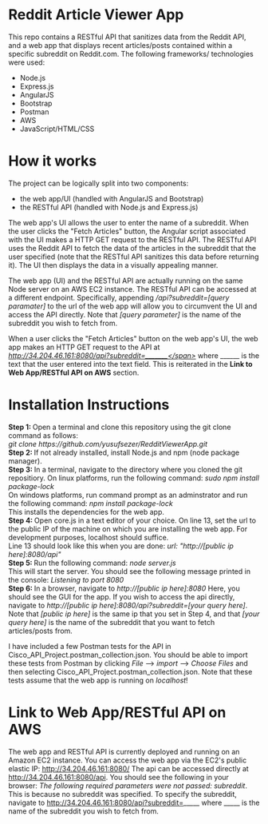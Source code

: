 # Reddit Article Viewer App

This repo contains a RESTful API that sanitizes data from the Reddit API, and a web app that displays recent articles/posts contained within a specific subreddit on Reddit.com. The following frameworks/ technologies were used:
  - Node.js
  - Express.js
  - AngularJS
  - Bootstrap
  - Postman
  - AWS
  - JavaScript/HTML/CSS
  
# How it works

The project can be logically split into two components: 
  - the web app/UI (handled with AngularJS and Bootstrap)
  - the RESTful API (handled with Node.js and Express.js)
  
The web app's UI allows the user to enter the name of a subreddit. When the user clicks the "Fetch Articles" button, the Angular script associated with the UI makes a HTTP GET request to the RESTful API. The RESTful API uses the Reddit API to fetch the data of the articles in the subreddit that the user specified (note that the RESTful API sanitizes this data before returning it). The UI then displays the data in a visually appealing manner.

The web app (UI) and the RESTful API are actually running on the same Node server on an AWS EC2 instance. The RESTful API can be accessed at a different endpoint. Specifically, appending <i>/api?subreddit=[query paramater]</i> to the url of the web app will allow you to circumvent the UI and access the API directly. Note that <i>[query parameter]</i> is the name of the subreddit you wish to fetch from. 

When a user clicks the "Fetch Articles" button on the web app's UI, the web app makes an HTTP GET request to the API at <i><span class ="nolink">http://34.204.46.161:8080/api?subreddit=_______</span></i> where ______ is the text that the user entered into the text field. This is reiterated in the <b>Link to Web App/RESTful API on AWS</b> section.

# Installation Instructions

<p><b>Step 1: </b>Open a terminal and clone this repository using the git clone command as follows:</br><i> git clone https://github.com/yusufsezer/RedditViewerApp.git</i></br>
<b>Step 2: </b>If not already installed, install Node.js and npm (node package manager).</br>
<b>Step 3: </b>In a terminal, navigate to the directory where you cloned the git repositiory. On linux platforms, run the following command: <i>sudo npm install package-lock</i></br>
  On windows platforms, run command prompt as an adminstrator and run the following command: <i>npm install package-lock</i></br>
This installs the dependencies for the web app.</br>
<b>Step 4: </b>Open core.js in a text editor of your choice. On line 13, set the url to the public IP of the machine on which you are installing the web app. For development purposes, localhost should suffice.</br>Line 13 should look like this when you are done: <i>url: "http://[public ip here]:8080/api"</i></br>
<b>Step 5: </b>Run the following command: <i>node server.js</i></br>
  This will start the server. You should see the following message printed in the console: <i>Listening to port 8080</i></br>
<b>Step 6: </b>In a browser, navigate to <i>http://[public ip here]:8080</i> Here, you should see the GUI for the app. If you wish to access the api directly, navigate to <i>http://[public ip here]:8080/api?subreddit=[your query here]</i>. Note that <i>[public ip here]</i> is the same ip that you set in Step 4, and that <i>[your query here]</i> is the name of the subreddit that you want to fetch articles/posts from.</p>

I have included a few Postman tests for the API in Cisco_API_Project.postman_collection.json. You should be able to import these tests from Postman by clicking <i>File</i> --> <i>import</i> -->  <i>Choose Files</i> and then selecting Cisco_API_Project.postman_collection.json. Note that these tests assume that the web app is running on <i>localhost</i>!

# Link to Web App/RESTful API on AWS
The web app and RESTful API is currently deployed and running on an Amazon EC2 instance. You can access the web app via the EC2's public elastic IP: http://34.204.46.161:8080/ 
The api can be accessed directly at http://34.204.46.161:8080/api. You should see the following in your browser: <i>The following required parameters were not passed: subreddit</i>. This is because no subreddit was specified. To specify the subreddit, navigate to http://34.204.46.161:8080/api?subreddit=_____ where _____ is the name of the subreddit you wish to fetch from.
